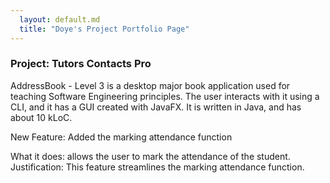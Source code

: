 ```yaml
---
  layout: default.md
  title: "Doye's Project Portfolio Page"
---
```


### Project: Tutors Contacts Pro

AddressBook - Level 3 is a desktop major book application used for teaching Software Engineering principles. The user interacts with it using a CLI, and it has a GUI created with JavaFX. It is written in Java, and has about 10 kLoC.

New Feature: Added the marking attendance function

What it does: allows the user to mark the attendance of the student.
Justification: This feature streamlines the marking attendance function.


